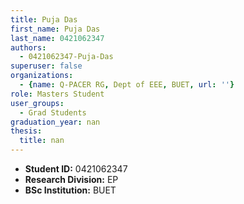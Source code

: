 ```yaml
---
title: Puja Das
first_name: Puja Das
last_name: 0421062347
authors:
  - 0421062347-Puja-Das
superuser: false
organizations:
  - {name: Q-PACER RG, Dept of EEE, BUET, url: ''}
role: Masters Student
user_groups:
  - Grad Students
graduation_year: nan
thesis:
  title: nan
---
```


* **Student ID:** 0421062347
* **Research Division:** EP
* **BSc Institution:** BUET
